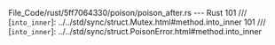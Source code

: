 File_Code/rust/5ff7064330/poison/poison_after.rs --- Rust
101 /// [`into_inner`]: ../../std/sync/struct.Mutex.html#method.into_inner                                                                                   101 /// [`into_inner`]: ../../std/sync/struct.PoisonError.html#method.into_inner

